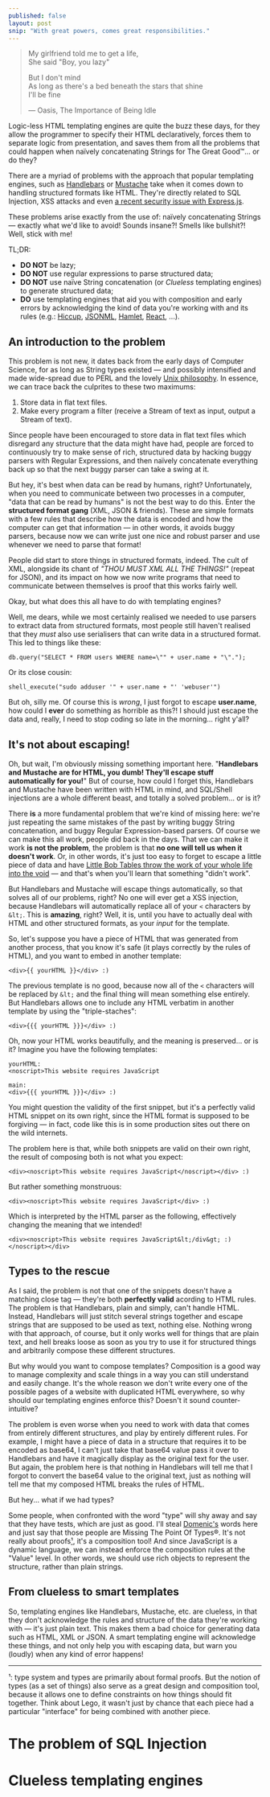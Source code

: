 ```yaml
---
published: false
layout: post
snip: "With great powers, comes great responsibilities."
---
```


> My girlfriend told me to get a life,  
> She said "Boy, you lazy"  
> 
> But I don't mind  
> As long as there's a bed beneath the stars that shine  
> I'll be fine  
>  
> — Oasis, The Importance of Being Idle

Logic-less HTML templating engines are quite the buzz these days, for they allow the programmer to specify their HTML declaratively, forces them to separate logic from presentation, and saves them from all the problems that could happen when naïvely concatenating Strings for The Great Good™... or do they?

There are a myriad of problems with the approach that popular templating engines, such as [Handlebars][] or [Mustache][] take when it comes down to handling structured formats like HTML. They're directly related to SQL Injection, XSS attacks and even [a recent security issue with Express.js][express-bug].

These problems arise exactly from the use of: naïvely concatenating Strings — exactly what we'd like to avoid! Sounds insane?! Smells like bullshit?! Well, stick with me!

TL;DR:

  - **DO NOT** be lazy;
  - **DO NOT** use regular expressions to parse structured data;
  - **DO NOT** use naïve String concatenation (or *Clueless* templating engines) to generate structured data;
  - **DO** use templating engines that aid you with composition and early errors by acknowledging the kind of data you're working with and its rules (e.g.: [Hiccup][], [JSONML][], [Hamlet][], [React][], ...).

[Handlebars]: http://handlebarsjs.com/
[Mustache]: http://mustache.github.io/
[express-bug]: https://github.com/senchalabs/connect/issues/831
[Hiccup]: https://github.com/weavejester/hiccup
[JSONML]: https://github.com/Raynos/jsonml-stringify
[Hamlet]: http://hackage.haskell.org/package/hamlet-1.1.7
[React]: http://facebook.github.io/react/

## An introduction to the problem

This problem is not new, it dates back from the early days of Computer Science, for as long as String types existed — and possibly intensified and made wide-spread due to PERL and the lovely [Unix philosophy][unix]. In essence, we can trace back the culprites to these two maximums:

[unix]: http://en.wikipedia.org/wiki/Unix_philosophy#Mike_Gancarz:_The_UNIX_Philosophy

 1.  Store data in flat text files.
 2.  Make every program a filter (receive a Stream of text as input, output a Stream of text).

Since people have been encouraged to store data in flat text files which disregard any structure that the data might have had, people are forced to continuously try to make sense of rich, structured data by hacking buggy parsers with Regular Expressions, and then naïvely concatenate everything back up so that the next buggy parser can take a swing at it.

But hey, it's best when data can be read by humans, right? Unfortunately, when you need to communicate between two processes in a computer, "data that can be read by humans" is not the best way to do this. Enter the **structured format gang** (XML, JSON & friends). These are simple formats with a few rules that describe how the data is encoded and how the computer can get that information — in other words, it avoids buggy parsers, because now we can write just one nice and robust parser and use whenever we need to parse that format!

People did start to store things in structured formats, indeed. The cult of XML, alongside its chant of *"THOU MUST XML ALL THE THINGS!"* (repeat for JSON), and its impact on how we now write programs that need to communicate between themselves is proof that this works fairly well.

Okay, but what does this all have to do with templating engines?

Well, me dears, while we most certainly realised we needed to use parsers to extract data from structured formats, most people still haven't realised that they *must* also use serialisers that can write data in a structured format. This led to things like these:

    db.query("SELECT * FROM users WHERE name=\"" + user.name + "\".");
    
Or its close cousin:

	shell_execute("sudo adduser '" + user.name + "' 'webuser'")
    
But oh, silly me. Of course this is *wrong*, I just forgot to escape **user.name**, how could I **ever** do something as horrible as this?! I should just escape the data and, really, I need to stop coding so late in the morning... right y'all?


## It's not about escaping!

Oh, but wait, I'm obviously missing something important here. "**Handlebars and Mustache are for HTML, you dumb! They'll escape stuff automatically for you!**" But of course, how could I forget this, Handlebars and Mustache have been written with HTML in mind, and SQL/Shell injections are a whole different beast, and totally a solved problem... or is it?

There **is** a more fundamental problem that we're kind of missing here: we're just repeating the same mistakes of the past by writing buggy String concatenation, and buggy Regular Expression-based parsers. Of course we can make this all work, people did back in the days. That we can make it work **is not the problem**, the problem is that **no one will tell us when it doesn't work**. Or, in other words, it's just too easy to forget to escape a little piece of data and have [Little Bob Tables throw the work of your whole life into the void][bob-tables] — and that's when you'll learn that something "didn't work".

But Handlebars and Mustache will escape things automatically, so that solves all of our problems, right? No one will ever get a XSS injection, because Handlebars will automatically replace all of your `<` characters by `&lt;`. This is **amazing**, right? Well, it is, until you have to actually deal with HTML and other structured formats, as your *input* for the template.

So, let's suppose you have a piece of HTML that was generated from another process, that you know it's safe (it plays correctly by the rules of HTML), and you want to embed in another template:

	<div>{{ yourHTML }}</div> :)
    
The previous template is no good, because now all of the `<` characters will be replaced by `&lt;` and the final thing will mean something else entirely. But Handlebars allows one to include any HTML verbatim in another template by using the "triple-staches":

	<div>{{{ yourHTML }}}</div> :)
    
Oh, now your HTML works beautifully, and the meaning is preserved... or is it? Imagine you have the following templates:

	yourHTML:
    <noscript>This website requires JavaScript
    
    main:
    <div>{{{ yourHTML }}}</div> :)
    
You might question the validity of the first snippet, but it's a perfectly valid HTML snippet on its own right, since the HTML format is supposed to be forgiving — in fact, code like this is in some production sites out there on the wild internets.

The problem here is that, while both snippets are valid on their own right, the result of composing both is not what you expect:

	<div><noscript>This website requires JavaScript</noscript></div> :)
    
But rather something monstruous:

	<div><noscript>This website requires JavaScript</div> :)
    
Which is interpreted by the HTML parser as the following, effectively changing the meaning that we intended!

    <div><noscript>This website requires JavaScript&lt;/div&gt; :)</noscript></div>

[bob-tables]: http://xkcd.com/327/

## Types to the rescue

As I said, the problem is not that one of the snippets doesn't have a matching close tag — they're both **perfectly valid** acording to HTML rules. The problem is that Handlebars, plain and simply, can't handle HTML. Instead, Handlebars will just stitch several strings together and escape strings that are supposed to be used as text, nothing else. Nothing wrong with that approach, of course, but it only works well for things that are plain text, and hell breaks loose as soon as you try to use it for structured things and arbitrarily compose these different structures.

But why would you want to compose templates? Composition is a good way to manage complexity and scale things in a way you can still understand and easily change. It's the whole reason we don't write every one of the possible pages of a website with duplicated HTML everywhere, so why should our templating engines enforce this? Doesn't it sound counter-intuitive?

The problem is even worse when you need to work with data that comes from entirely different structures, and play by entirely different rules. For example, I might have a piece of data in a structure that requires it to be encoded as base64, I can't just take that base64 value pass it over to Handlebars and have it magically display as the original text for the user. But again, the problem here is that nothing in Handlebars will tell me that I forgot to convert the base64 value to the original text, just as nothing will tell me that my composed HTML breaks the rules of HTML.

But hey... what if we had types?

Some people, when confronted with the word "type" will shy away and say that they have tests, which are just as good. I'll steal [Domenic's][] words here and just say that those people are Missing The Point Of Types®. It's not really about proofs[¹](#fn1), it's a composition tool! And since JavaScript is a dynamic language, we can instead enforce the composition rules at the "Value" level. In other words, we should use rich objects to represent the structure, rather than plain strings.

[Domenic's]: http://domenic.me/2012/10/14/youre-missing-the-point-of-promises/


## From clueless to smart templates

So, templating engines like Handlebars, Mustache, etc. are clueless, in that they don't acknowledge the rules and structure of the data they're working with — it's just plain text. This makes them a bad choice for generating data such as HTML, XML or JSON. A smart templating engine will acknowledge these things, and not only help you with escaping data, but warn you (loudly) when any kind of error happens!



- - - 

<a name="fn1"></a>
¹: type system and types are primarily about formal proofs. But the notion of types (as a set of things) also serve as a great design and composition tool, because it allows one to define constraints on how things should fit together. Think about Lego, it wasn't just by chance that each piece had a particular "interface" for being combined with another piece.

# The problem of SQL Injection
# Clueless templating engines